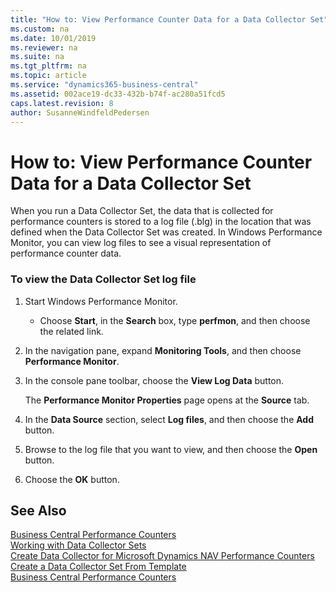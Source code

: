 ```yaml
---
title: "How to: View Performance Counter Data for a Data Collector Set"
ms.custom: na
ms.date: 10/01/2019
ms.reviewer: na
ms.suite: na
ms.tgt_pltfrm: na
ms.topic: article
ms.service: "dynamics365-business-central"
ms.assetid: 002ace19-dc33-432b-b74f-ac280a51fcd5
caps.latest.revision: 8
author: SusanneWindfeldPedersen
---
```

# How to: View Performance Counter Data for a Data Collector Set
When you run a Data Collector Set, the data that is collected for performance counters is stored to a log file \(.blg\) in the location that was defined when the Data Collector Set was created. In Windows Performance Monitor, you can view log files to see a visual representation of performance counter data.  
  
### To view the Data Collector Set log file  
  
1.  Start Windows Performance Monitor.  
  
    -   Choose **Start**, in the **Search** box, type **perfmon**, and then choose the related link.  
  
2.  In the navigation pane, expand **Monitoring Tools**, and then choose **Performance Monitor**.  
  
3.  In the console pane toolbar, choose the **View Log Data** button.  
  
     The **Performance Monitor Properties** page opens at the **Source** tab.  
  
4.  In the **Data Source** section, select **Log files**, and then choose the **Add** button.  
  
5.  Browse to the log file that you want to view, and then choose the **Open** button.  
  
6.  Choose the **OK** button.  
  
## See Also  
 [Business Central Performance Counters](performance-counters.md)   
 [Working with Data Collector Sets](monitor-work-with-data-collector-sets.md)   
 [Create Data Collector for Microsoft Dynamics NAV Performance Counters](create-data-collector-performance-counters.md)   
 [Create a Data Collector Set From Template](monitor-create-data-collector-set-from-template.md)   
 [Business Central Performance Counters](performance-counters.md)